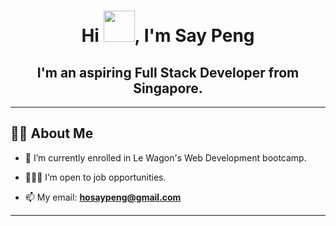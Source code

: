 <h1 align="center">Hi <img src="https://raw.githubusercontent.com/MartinHeinz/MartinHeinz/master/wave.gif" width="50px">, I'm Say Peng</h1>

<h2 align="center">I'm an aspiring Full Stack Developer from Singapore.</h2>

---

## 🙋‍♂️ About Me
- 🌱 I’m currently enrolled in Le Wagon's Web Development bootcamp.

- 👨🏼‍💻 I’m open to job opportunities.

- 📫 My email: **hosaypeng@gmail.com**

---
